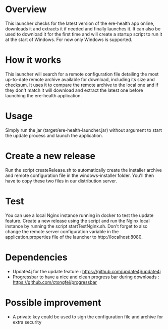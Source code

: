 # Overview
This launcher checks for the latest version of the ere-health app online, downloads it and extracts it if needed and 
finally launches it. It can also be used to download it for the first time and will create a startup script to run it
at the start of Windows. For now only Windows is supported.

# How it works
This launcher will search for a remote configuration file detailing the most up-to-date remote archive available 
for download, including its size and checksum. It uses it to compare the remote archive to the local one and 
if they don't match it will download and extract the latest one before launching the ere-health application.

# Usage
Simply run the jar (target/ere-health-launcher.jar) without argument to start the update process 
and launch the application.
  
# Create a new release
Run the script createRelease.sh to automatically create the installer archive and 
remote configuration file in the windows-installer folder. 
You'll then have to copy these two files in our distribution server.

# Test
You can use a local Nginx instance running in docker to test the update feature. Create a new release using the script and
run the Nginx local instance by running the script startTestNginx.sh.
Don't forget to also change the remote.server configuration variable in the application.properties file of the launcher
to http://localhost:8080.

# Dependencies
- Update4j for the update feature : https://github.com/update4j/update4j
- Progressbar to have a nice and clean progress bar during downloads :  https://github.com/ctongfei/progressbar

# Possible improvement
- A private key could be used to sign the configuration file and archive for extra security
